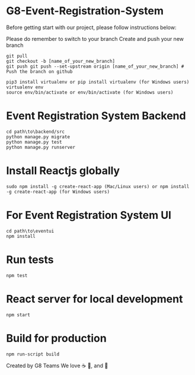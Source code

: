 # G8-Event-Registration-System
Before getting start with our project, please follow instructions below:

Please do remember to switch to your branch
Create and push your new branch
```shell
git pull
git checkout -b [name_of_your_new_branch]
git push git push --set-upstream origin [name_of_your_new_branch] # Push the branch on github
```


```shell
pip3 install virtualenv or pip install virtualenv (for Windows users)
virtualenv env
source env/bin/activate or env/bin/activate (for Windows users)
```

# Event Registration System Backend
```shell
cd path\to\backend/src
python manage.py migrate
python manage.py test
python manage.py runserver
```

# Install Reactjs globally
```shell
sudo npm install -g create-react-app (Mac/Linux users) or npm install -g create-react-app (for Windows users)
```

# For Event Registration System UI
```shell
cd path\to\eventui
npm install
```

# Run tests
```shell
npm test
```

# React server for local development
```shell
npm start
```

# Build for production
```shell
npm run-script build
```

Created by G8 Teams We love :coffee: :pizza:, and :dancer:
